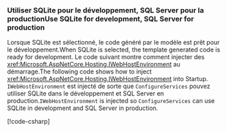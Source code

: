 ### <a name="use-sqlite-for-development-sql-server-for-production"></a><span data-ttu-id="1c4ed-101">Utiliser SQLite pour le développement, SQL Server pour la production</span><span class="sxs-lookup"><span data-stu-id="1c4ed-101">Use SQLite for development, SQL Server for production</span></span>

<span data-ttu-id="1c4ed-102">Lorsque SQLite est sélectionné, le code généré par le modèle est prêt pour le développement.</span><span class="sxs-lookup"><span data-stu-id="1c4ed-102">When SQLite is selected, the template generated code is ready for development.</span></span> <span data-ttu-id="1c4ed-103">Le code suivant montre comment injecter des <xref:Microsoft.AspNetCore.Hosting.IWebHostEnvironment> au démarrage.</span><span class="sxs-lookup"><span data-stu-id="1c4ed-103">The following code shows how to inject <xref:Microsoft.AspNetCore.Hosting.IWebHostEnvironment> into Startup.</span></span> <span data-ttu-id="1c4ed-104">`IWebHostEnvironment` est injecté de sorte que `ConfigureServices` pouvez utiliser SQLite dans le développement et SQL Server en production.</span><span class="sxs-lookup"><span data-stu-id="1c4ed-104">`IWebHostEnvironment` is injected so `ConfigureServices` can use SQLite in development and SQL Server in production.</span></span>

[!code-csharp[](~/includes/RP/code/StartupDevProd.cs?name=snippet&highlight=5,10,14)]
